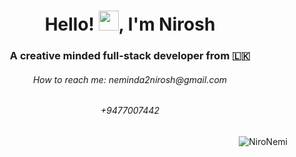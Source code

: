 <h1 align="center">Hello! <img src="https://raw.githubusercontent.com/blackcater/blackcater/main/images/Hi.gif" height="32" />, I'm Nirosh</h1>

<h3 align="center">A creative minded full-stack developer from 🇱🇰</h3>

<h6 align="center" href="mailto:neminda2nirosh@gmail.com">How to reach me: neminda2nirosh@gmail.com</h6><h6 align="center" href="tel:+94770074422">+9477007442</h6>

<p align="right"> <img src="https://komarev.com/ghpvc/?username=NiroNemi&label=Profile%20views&color=blue&style=flat" alt="NiroNemi" /> </p>
